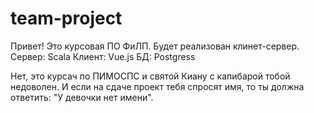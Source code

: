 # team-project
Привет! Это курсовая ПО ФиЛП.
Будет реализован клинет-сервер.
Сервер: Scala
Клиент: Vue.js
БД: Postgress

Нет, это курсач по ПИМОСПС и святой Киану с капибарой тобой недоволен.
И если на сдаче проект тебя спросят имя, то ты должна ответить: "У девочки нет имени".
